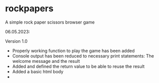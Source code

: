 # rockpapers
A simple rock paper scissors browser game

06.05.2023: 

Version 1.0 

- Properly working function to play the game has been added 
- Console output has been reduced to necessary print statements: The welcome message and the result 
- Added and defined the return value to be able to reuse the result 
- Added a basic html body 
- 

